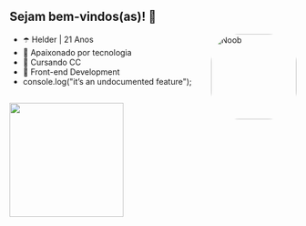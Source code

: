 ## Sejam bem-vindos(as)! 👋      

<img align="right" alt="Noob" height="150" style="border-radius:50px;" src="https://user-images.githubusercontent.com/124900375/219752913-2113faad-c4b4-41eb-80e6-fd5b21dafd31.gif?width=468&height=468 width=676&height=676">

- ☂️ Helder | 21 Anos
- 💜 Apaixonado por tecnologia 
- 🔮 Cursando CC   
- 👾 Front-end Development
- console.log("it’s an undocumented feature");


##

<div class=right-img>
  <a href="https://github.com/helderjuann">
  <img height="200em" src="https://github-readme-stats.vercel.app/api?username=helderjuann&show_icons=true&theme=nightowl"/>
</div><!-- right-img -->
